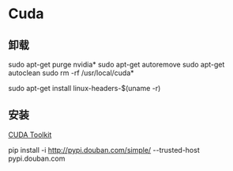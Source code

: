 # Cuda

## 卸载

sudo apt-get purge nvidia*
sudo apt-get autoremove
sudo apt-get autoclean
sudo rm -rf /usr/local/cuda*

sudo apt-get install linux-headers-$(uname -r)

## 安装

[CUDA Toolkit](https://developer.nvidia.com/cuda-downloads?target_os=Linux&target_arch=x86_64&Distribution=Ubuntu&target_version=22.04&target_type=runfile_local)

pip install -i <http://pypi.douban.com/simple/> --trusted-host pypi.douban.com
